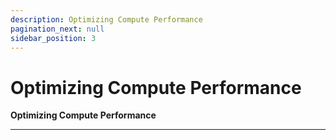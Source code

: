 ```yaml
---
description: Optimizing Compute Performance
pagination_next: null
sidebar_position: 3
---
```


# Optimizing Compute Performance

**Optimizing Compute Performance**
<hr />